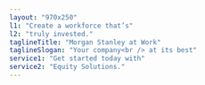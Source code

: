 ```yaml
---
layout: "970x250"
l1: "Create a workforce that’s"
l2: "truly invested."
taglineTitle: "Morgan Stanley at Work"
taglineSlogan: "Your company<br /> at its best"
service1: "Get started today with"
service2: "Equity Solutions."
---
```

